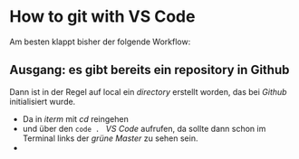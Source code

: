 # How to git with VS Code

Am besten klappt bisher der folgende Workflow:

## Ausgang: es gibt bereits ein repository in Github

Dann ist in der Regel auf local ein _directory_ erstellt worden, das bei _Github_ initialisiert wurde.

+ Da in _iterm_ mit _cd_ reingehen 
+ und über den `code . ` _VS Code_ aufrufen, da sollte dann schon im Terminal links der _grüne Master_ zu sehen sein.
+ 
